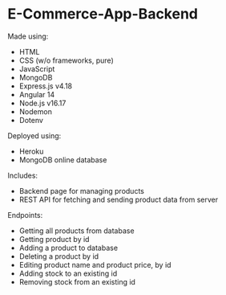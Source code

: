 # E-Commerce-App-Backend

Made using:
* HTML
* CSS (w/o frameworks, pure)
* JavaScript
* MongoDB
* Express.js v4.18
* Angular 14
* Node.js v16.17
* Nodemon
* Dotenv

Deployed using:
* Heroku
* MongoDB online database

Includes:
* Backend page for managing products
* REST API for fetching and sending product data from server

Endpoints:
* Getting all products from database
* Getting product by id
* Adding a product to database
* Deleting a product by id
* Editing product name and product price, by id
* Adding stock to an existing id
* Removing stock from an existing id
